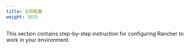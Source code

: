 ```yaml
---
title: 全局配置
weight: 3025
---
```

This section contains step-by-step instruction for configuring Rancher to work in your environment.
